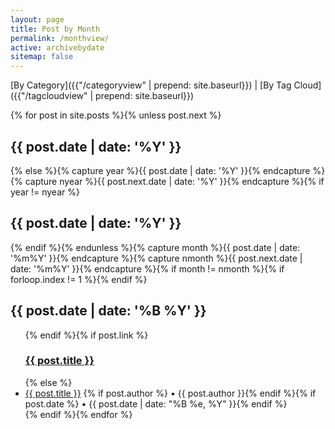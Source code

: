 ```yaml
---
layout: page
title: Post by Month
permalink: /monthview/
active: archivebydate
sitemap: false
---
```

[By Category]({{"/categoryview" | prepend: site.baseurl}}) | [By Tag Cloud]({{"/tagcloudview" | prepend: site.baseurl}})

<div id="index">
{% for post in site.posts %}{% unless post.next %}<h2 id="archivetitletopbottom">{{ post.date | date: '%Y' }}</h2>{% else %}{% capture year %}{{ post.date | date: '%Y' }}{% endcapture %}{% capture nyear %}{{ post.next.date | date: '%Y' }}{% endcapture %}{% if year != nyear %}</ul><h2 id="archivetitletopbottom">{{ post.date | date: '%Y' }}</h2>{% endif %}{% endunless %}{% capture month %}{{ post.date | date: '%m%Y' }}{% endcapture %}{% capture nmonth %}{{ post.next.date | date: '%m%Y' }}{% endcapture %}{% if month != nmonth %}{% if forloop.index != 1 %}</ul>{% endif %}<h2 id="archivetitle">{{ post.date | date: '%B %Y' }}</h2><ul>{% endif %}{% if post.link %}<h3 class="link-post"><a href="{{ site.url }}{{ post.url }}" title="{{ post.title }}">{{ post.title }}</a><a href="{{ post.link }}" target="_blank" title="{{ post.title }}"><i class="fa fa-link"></i></a></h3>{% else %}<li><a href="{{ post.url | prepend: site.baseurl }}">{{ post.title }}</a> {% if post.author %} • {{ post.author }}{% endif %}{% if post.date %} • {{ post.date | date: "%B %e, %Y" }}{% endif %}</li>{% endif %}{% endfor %}</ul></div>